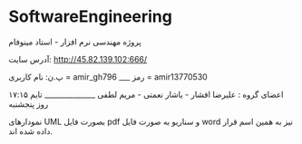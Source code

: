 # SoftwareEngineering
پروژه مهندسی نرم افزار - استاد مینوفام 

آدرس سایت: http://45.82.139.102:666/

پ.ن:   نام کاربری = amir_gh796 ___    رمز = amir13770530

اعضای گروه : علیرضا افشار - یاشار نعمتی - مریم لطفی  ______________ تایم ۱۷:۱۵ روز پنجشنبه

نمودارهای UML بصورت فایل pdf و سناریو به صورت فایل word نیز به همین اسم قرار داده شده اند.


